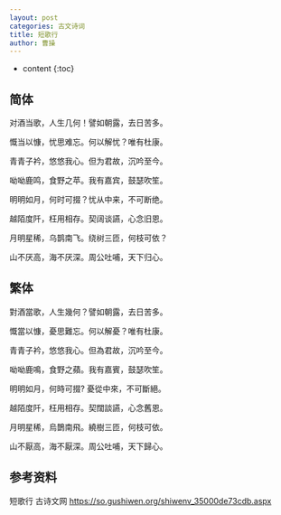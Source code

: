 ```yaml
---
layout: post
categories: 古文诗词
title: 短歌行
author: 曹操
---
```

* content
{:toc}

## 简体

对酒当歌，人生几何！譬如朝露，去日苦多。

慨当以慷，忧思难忘。何以解忧？唯有杜康。

青青子衿，悠悠我心。但为君故，沉吟至今。

呦呦鹿鸣，食野之苹。我有嘉宾，鼓瑟吹笙。

明明如月，何时可掇？忧从中来，不可断绝。

越陌度阡，枉用相存。契阔谈讌，心念旧恩。

月明星稀，乌鹊南飞。绕树三匝，何枝可依？

山不厌高，海不厌深。周公吐哺，天下归心。

## 繁体

對酒當歌，人生幾何？譬如朝露，去日苦多。

慨當以慷，憂思難忘。何以解憂？唯有杜康。

青青子衿，悠悠我心。但為君故，沉吟至今。

呦呦鹿鳴，食野之蘋。我有嘉賓，鼓瑟吹笙。

明明如月，何時可掇? 憂從中來，不可斷絕。

越陌度阡，枉用相存。契闊談讌，心念舊恩。

月明星稀，烏鵲南飛。繞樹三匝，何枝可依。

山不厭高，海不厭深。周公吐哺，天下歸心。

## 参考资料

短歌行  古诗文网 <https://so.gushiwen.org/shiwenv_35000de73cdb.aspx>

